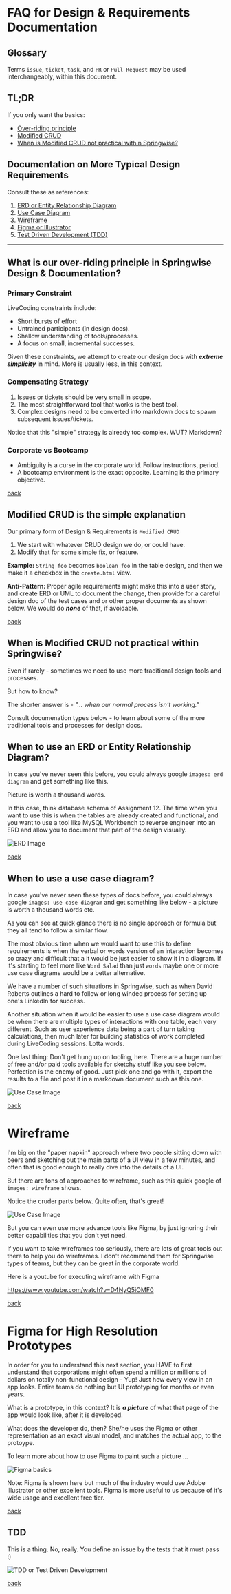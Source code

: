 # FAQ for Design & Requirements Documentation

## Glossary

Terms `issue`, `ticket`, `task`, and `PR` or `Pull Request` may be used interchangeably, within this document.

## TL;DR

If you only want the basics:

- [Over-riding principle](#what-is-our-over-riding-principle-in-springwise-design--documentation)
- [Modified CRUD](#modified-crud-is-the-simple-explanation)
- [When is Modified CRUD not practical within Springwise?](#when-is-modified-crud-not-practical-within-springwise)

## Documentation on More Typical Design Requirements

Consult these as references:

1. [ERD or Entity Relationship Diagram](#when-to-use-an-erd-or-entity-relationship-diagram)
2. [Use Case Diagram](#when-to-use-a-use-case-diagram)
2. [Wireframe](#wireframe)
2. [Figma or Illustrator](#figma-for-high-resolution-prototypes)
2. [Test Driven Development (TDD)](#tdd)


---



## What is our over-riding principle in Springwise Design & Documentation?

### Primary Constraint
LiveCoding constraints include:
- Short bursts of effort
- Untrained participants (in design docs).
- Shallow understanding of tools/processes.
- A focus on small, incremental successes.

Given these constraints, we attempt to create our design docs with _**extreme simplicity**_ in mind. More is usually less, in this context.

### Compensating Strategy

1. Issues or tickets should be very small in scope.
2. The most straightforward tool that works is the best tool.
3. Complex designs need to be converted into markdown docs to spawn subsequent issues/tickets.

Notice that this "simple" strategy is already too complex. WUT? Markdown?

### Corporate vs Bootcamp

- Ambiguity is a curse in the corporate world. Follow instructions, period.
- A bootcamp environment is the exact opposite. Learning is the primary objective.

[back](#tldr)

## Modified CRUD is the simple explanation

Our primary form of Design & Requirements is `Modified CRUD`

1. We start with whatever CRUD design we do, or could have.
2. Modify that for some simple fix, or feature.

**Example:**
`String foo` becomes `boolean foo` in the table design, and then we make it a checkbox in the `create.html` view. 

**Anti-Pattern:** Proper agile requirements might make this into a user story, and create ERD or UML to document the change, then provide for a careful design doc of the test cases and or other proper documents as shown below. We would do _**none**_ of that, if avoidable.

[back](#tldr)

## When is Modified CRUD not practical within Springwise?

Even if rarely - sometimes we need to use more traditional design tools and processes.

But how to know?

The shorter answer is - _"... when our normal process isn't working."_ 

Consult documenation types below - to learn about some of the more traditional tools and processes for design docs.

## When to use an ERD or Entity Relationship Diagram?

In case you've never seen this before, you could always google `images: erd diagram` and get something like this. 

Picture is worth a thousand words. 

In this case, think database schema of Assignment 12. The time when you want to use this is when the tables are already created and functional, and you want to use a tool like MySQL Workbench to reverse engineer into an ERD and allow you to document that part of the design visually.

![ERD Image](images/erd.jpg)

[back](#tldr)


## When to use a use case diagram?

In case you've never seen these types of docs before, you could always google `images: use case diagram` and get something like below - a picture is worth a thousand words etc. 

As you can see at quick glance there is no single approach or formula but they all tend to follow a similar flow. 

The most obvious time when we would want to use this to define requirements is when the verbal or words version of an interaction becomes so crazy and difficult that a it would be just easier to show it in a diagram. If it's starting to feel more like `Word Salad` than just `words` maybe one or more use case diagrams would be a better alternative.

We have a number of such situations in Springwise, such as when David Roberts outlines a hard to follow or long winded process for setting up one's LinkedIn for success.

Another situation when it would be easier to use a use case diagram would be when there are multiple types of interactions with one table, each very different. Such as user experience data being a part of turn taking calculations, then much later for building statistics of work completed during LiveCoding sessions. Lotta words.

One last thing: Don't get hung up on tooling, here. There are a huge number of free and/or paid tools available for sketchy stuff like you see below. Perfection is the enemy of good. Just pick one and go with it, export the results to a file and post it in a markdown document such as this one.

![Use Case Image](images/usecase.jpg)

[back](#documentation-on-more-typical-design-requirements)

# Wireframe

I'm big on the "paper napkin" approach where two people sitting down with beers and sketching out the main parts of a UI view in a few minutes, and often that is good enough to really dive into the details of a UI.

But there are tons of approaches to wireframe, such as this quick google of `images: wireframe` shows.

Notice the cruder parts below. Quite often, that's great!

![Use Case Image](images/wireframe.jpg)

But you can even use more advance tools like Figma, by just ignoring their better capabilities that you don't yet need. 

If you want to take wireframes too seriously, there are lots of great tools out there to help you do wireframes. I don't recommend them for Springwise types of teams, but they can be great in the corporate world.

Here is a youtube for executing wireframe with Figma

https://www.youtube.com/watch?v=D4NyQ5iOMF0

[back](#documentation-on-more-typical-design-requirements)

# Figma for High Resolution Prototypes

In order for you to understand this next section, you HAVE to first understand that corporations might often spend a million or millions of dollars on totally non-functional design - Yup! Just how every view in an app looks. Entire teams do nothing but UI prototyping for months or even years.

What is a prototype, in this context? It is _**a picture**_ of what that page of the app would look like, after it is developed. 

What does the developer do, then? She/he uses the Figma or other representation as an exact visual model, and matches the actual app, to the protoype. 

To learn more about how to use Figma to paint such a picture ...

![Figma basics](images/figma.jpg)

Note: Figma is shown here but much of the industry would use Adobe Illustrator or other excellent tools. Figma is more useful to us because of it's wide usage and excellent free tier.

[back](#documentation-on-more-typical-design-requirements)

## TDD

This is a thing. No, really. You define an issue by the tests that it must pass :)

![TDD or Test Driven Development](images/tdd.jpg)

[back](#documentation-on-more-typical-design-requirements)

